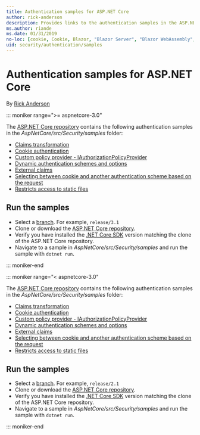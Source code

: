 ```yaml
---
title: Authentication samples for ASP.NET Core
author: rick-anderson
description: Provides links to the authentication samples in the ASP.NET Core repository.
ms.author: riande
ms.date: 01/31/2019
no-loc: [cookie, Cookie, Blazor, "Blazor Server", "Blazor WebAssembly", "Identity", "Let's Encrypt", Razor, SignalR]
uid: security/authentication/samples
---
```

# Authentication samples for ASP.NET Core

By [Rick Anderson](https://twitter.com/RickAndMSFT)

::: moniker range=">= aspnetcore-3.0"

The [ASP.NET Core repository](https://github.com/dotnet/AspNetCore) contains the following authentication samples in the *AspNetCore/src/Security/samples* folder:

* [Claims transformation](https://github.com/dotnet/AspNetCore/tree/release/3.1/src/Security/samples/ClaimsTransformation)
* [Cookie authentication](https://github.com/dotnet/AspNetCore/tree/release/3.1/src/Security/samples/Cookies)
* [Custom policy provider - IAuthorizationPolicyProvider](https://github.com/dotnet/AspNetCore/tree/release/3.1/src/Security/samples/CustomPolicyProvider)
* [Dynamic authentication schemes and options](https://github.com/dotnet/AspNetCore/tree/release/3.1/src/Security/samples/DynamicSchemes)
* [External claims](https://github.com/dotnet/AspNetCore/tree/release/3.1/src/Security/samples/Identity.ExternalClaims)
* [Selecting between cookie and another authentication scheme based on the request](https://github.com/dotnet/AspNetCore/tree/release/3.1/src/Security/samples/PathSchemeSelection)
* [Restricts access to static files](https://github.com/dotnet/AspNetCore/tree/release/3.1/src/Security/samples/StaticFilesAuth)

## Run the samples

* Select a [branch](https://github.com/dotnet/AspNetCore). For example, `release/3.1`
* Clone or download the [ASP.NET Core repository](https://github.com/dotnet/AspNetCore).
* Verify you have installed the [.NET Core SDK](https://dotnet.microsoft.com/download/dotnet-core) version matching the clone of the ASP.NET Core repository.
* Navigate to a sample in *AspNetCore/src/Security/samples* and run the sample with `dotnet run`.

::: moniker-end

::: moniker range="< aspnetcore-3.0"

The [ASP.NET Core repository](https://github.com/dotnet/AspNetCore) contains the following authentication samples in the *AspNetCore/src/Security/samples* folder:

* [Claims transformation](https://github.com/dotnet/AspNetCore/tree/release/2.1/src/Security/samples/ClaimsTransformation)
* [Cookie authentication](https://github.com/dotnet/AspNetCore/tree/release/2.1/src/Security/samples/Cookies)
* [Custom policy provider - IAuthorizationPolicyProvider](https://github.com/dotnet/AspNetCore/tree/2.1.3/src/Security/samples/CustomPolicyProvider)
* [Dynamic authentication schemes and options](https://github.com/dotnet/AspNetCore/tree/release/2.1/src/Security/samples/DynamicSchemes)
* [External claims](https://github.com/dotnet/AspNetCore/tree/release/2.1/src/Security/samples/Identity.ExternalClaims)
* [Selecting between cookie and another authentication scheme based on the request](https://github.com/dotnet/AspNetCore/tree/release/2.1/src/Security/samples/PathSchemeSelection)
* [Restricts access to static files](https://github.com/dotnet/AspNetCore/tree/2.1.3/src/Security/samples/StaticFilesAuth)

## Run the samples

* Select a [branch](https://github.com/dotnet/AspNetCore). For example, `release/2.1`
* Clone or download the [ASP.NET Core repository](https://github.com/dotnet/AspNetCore).
* Verify you have installed the [.NET Core SDK](https://dotnet.microsoft.com/download/dotnet-core) version matching the clone of the ASP.NET Core repository.
* Navigate to a sample in *AspNetCore/src/Security/samples* and run the sample with `dotnet run`.

::: moniker-end

